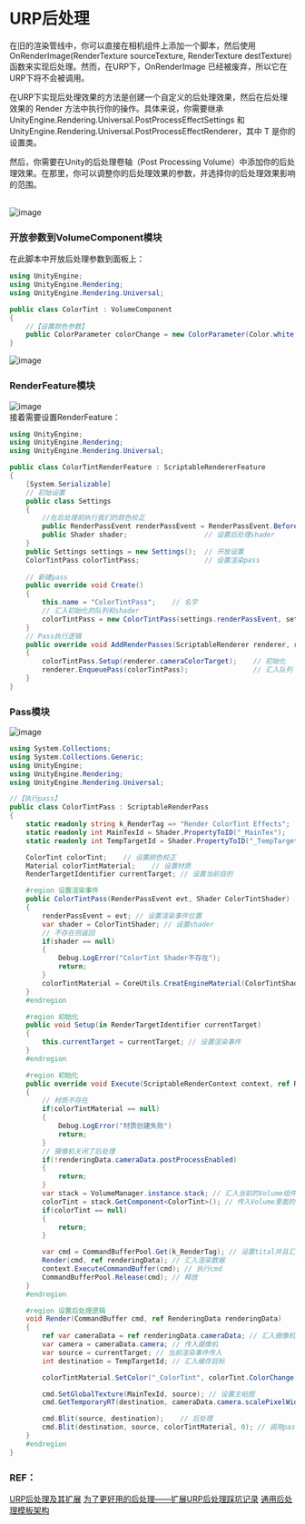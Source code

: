 # URP后处理
在旧的渲染管线中，你可以直接在相机组件上添加一个脚本，然后使用 OnRenderImage(RenderTexture sourceTexture, RenderTexture destTexture) 函数来实现后处理。然而，在URP下，OnRenderImage 已经被废弃，所以它在URP下将不会被调用。

在URP下实现后处理效果的方法是创建一个自定义的后处理效果，然后在后处理效果的 Render 方法中执行你的操作。具体来说，你需要继承 UnityEngine.Rendering.Universal.PostProcessEffectSettings 和 UnityEngine.Rendering.Universal.PostProcessEffectRenderer<T>，其中 T 是你的设置类。

然后，你需要在Unity的后处理卷轴（Post Processing Volume）中添加你的后处理效果。在那里，你可以调整你的后处理效果的参数，并选择你的后处理效果影响的范围。

<br>![image](https://github.com/ThereAreBearsComing/aBookOFtechArt/assets/74708198/774ba7d3-8312-4575-b505-31a4211be2c7)

### 开放参数到VolumeComponent模块
在此脚本中开放后处理参数到面板上：
```C#
using UnityEngine;
using UnityEngine.Rendering;
using UnityEngine.Rendering.Universal;

public class ColorTint : VolumeComponent
{
    //【设置颜色参数】
    public ColorParameter colorChange = new ColorParameter(Color.white, true);              //如果有两个true,则为HDR设置
}
```
![image](https://github.com/ThereAreBearsComing/aBookOFtechArt/assets/74708198/72d811fb-ca12-4b51-bff1-c588d821f4d4)

### RenderFeature模块
![image](https://github.com/ThereAreBearsComing/aBookOFtechArt/assets/74708198/033adf4b-b446-4a28-9955-9a2b0adae67d)
<br>接着需要设置RenderFeature：
```C#
using UnityEngine;
using UnityEngine.Rendering;
using UnityEngine.Rendering.Universal;

public class ColorTintRenderFeature : ScriptableRendererFeature
{
    [System.Serializable]
    // 初始设置
    public class Settings   
    {
        //在后处理前执行我们的颜色校正
        public RenderPassEvent renderPassEvent = RenderPassEvent.BeforeRenderingPostProcessing; 
        public Shader shader;                   // 设置后处理shader
    }
    public Settings settings = new Settings();  // 开放设置
    ColorTintPass colorTintPass;                // 设置渲染pass
    
    // 新建pass
    public override void Create()
    {
        this.name = "ColorTintPass";    // 名字
        // 汇入初始化的队列和shader
        colorTintPass = new ColorTintPass(settings.renderPassEvent, settings.shader);
    }
    // Pass执行逻辑
    public override void AddRenderPasses(ScriptableRenderer renderer, ref RenderingData renderingData)
    {
        colorTintPass.Setup(renderer.cameraColorTarget);    // 初始化
        renderer.EnqueuePass(colorTintPass);                // 汇入队列
    }
}
```

### Pass模块
![image](https://github.com/ThereAreBearsComing/aBookOFtechArt/assets/74708198/dc2fa976-2255-4ccf-acd0-2915ed25fb0e)

```C#
using System.Collections;
using System.Collections.Generic;
using UnityEngine;
using UnityEngine.Rendering;
using UnityEngine.Rendering.Universal;

//【执行pass】
public class ColorTintPass : ScriptableRenderPass
{
    static readonly string k_RenderTag => "Render ColorTint Effects";    //设置tags
    static readonly int MainTexId = Shader.PropertyToID("_MainTex");     //设置主贴图
    static readonly int TempTargetId = Shader.PropertyToID("_TempTargetColorTint");//设置暂存贴图

    ColorTint colorTint;    // 设置颜色校正
    Material colorTintMaterial;    // 设置材质
    RenderTargetIdentifier currentTarget; // 设置当前目的

    #region 设置渲染事件
    public ColorTintPass(RenderPassEvent evt, Shader ColorTintShader)
    {
        renderPassEvent = evt; // 设置渲染事件位置
        var shader = ColorTintShader; // 设置shader
        // 不存在则返回
        if(shader == null)
        {
            Debug.LogError("ColorTint Shader不存在");
            return;
        }
        colorTintMaterial = CoreUtils.CreatEngineMaterial(ColorTintShader); // 创建新材质
    }
    #endregion

    #region 初始化
    public void Setup(in RenderTargetIdentifier currentTarget)
    {
        this.currentTarget = currentTarget; // 设置渲染事件
    }
    #endregion

    #region 初始化
    public override void Execute(ScriptableRenderContext context, ref RenderingData renderingData)
    {
        // 材质不存在
        if(colorTintMaterial == null)
        {
            Debug.LogError("材质创建失败")
            return;
        }
        // 摄像机关闭了后处理
        if(!renderingData.cameraData.postProcessEnabled)
        {
            return;
        }
        var stack = VolumeManager.instance.stack; // 汇入当前的Volume组件的数据
        colorTint = stack.GetComponent<ColorTint>(); // 传入Volume里面的参数
        if(colorTint == null)
        {
            return;
        }

        var cmd = CommandBufferPool.Get(k_RenderTag); // 设置tital并且汇入渲染cmd
        Render(cmd, ref renderingData); // 汇入渲染数据
        context.ExecuteCommandBuffer(cmd); // 执行cmd
        CommandBufferPool.Release(cmd); // 释放
    }
    #endregion

    #region 设置后处理逻辑
    void Render(CommandBuffer cmd, ref RenderingData renderingData)
    {
        ref var cameraData = ref renderingData.cameraData; // 汇入摄像机数据
        var camera = cameraData.camera; // 传入摄像机
        var source = currentTarget; // 当前渲染事件传入
        int destination = TempTargetId; // 汇入缓存目标

        colorTintMaterial.SetColor("_ColorTint", colorTint.ColorChange.value); // 汇入颜色校正

        cmd.SetGlobalTexture(MainTexId, source); // 设置主帖图
        cmd.GetTemporaryRT(destination, cameraData.camera.scalePixelWidth, CameraData.camera.scaledPixelHeight, 0, FilterMode.Trilinear, RenderTextureFormat.Default); // 设置目标贴图

        cmd.Blit(source, destination);    // 后处理
        cmd.Blit(destination, source, colorTintMaterial, 0); // 调用pass
    }
    #endregion
}
```

### REF：
[URP后处理及其扩展](https://zhuanlan.zhihu.com/p/414220604)
[为了更好用的后处理——扩展URP后处理踩坑记录](https://www.jianshu.com/p/b9cd6bb4c4aa?ivk_sa=1024320u)
[通用后处理模板架构](https://zhuanlan.zhihu.com/p/550170049?)
